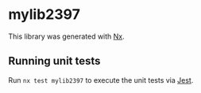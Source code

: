 # mylib2397

This library was generated with [Nx](https://nx.dev).

## Running unit tests

Run `nx test mylib2397` to execute the unit tests via [Jest](https://jestjs.io).
